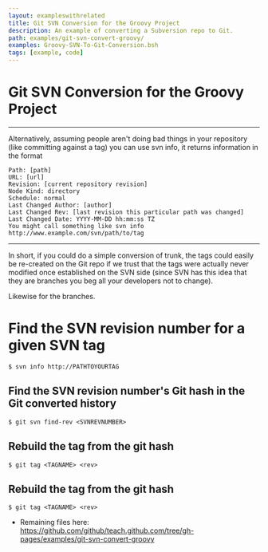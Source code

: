 ```yaml
---
layout: exampleswithrelated
title: Git SVN Conversion for the Groovy Project
description: An example of converting a Subversion repo to Git.
path: examples/git-svn-convert-groovy/
examples: Groovy-SVN-To-Git-Conversion.bsh
tags: [example, code]
---
```


# Git SVN Conversion for the Groovy Project

________
Alternatively, assuming people aren't doing bad things in your repository (like committing against a tag) you can use svn info, it returns information in the format

    Path: [path]
    URL: [url]
    Revision: [current repository revision]
    Node Kind: directory
    Schedule: normal
    Last Changed Author: [author]
    Last Changed Rev: [last revision this particular path was changed]
    Last Changed Date: YYYY-MM-DD hh:mm:ss TZ
    You might call something like svn info http://www.example.com/svn/path/to/tag

_________


In short, if you could do a simple conversion of trunk, the tags could easily be re-created on the Git repo if we trust that the tags were actually never modified once established on the SVN side (since SVN has this idea that they are branches you beg all your developers not to change).

Likewise for the branches.

# Find the SVN revision number for a given SVN tag
    $ svn info http://PATHTOYOURTAG

## Find the SVN revision number's Git hash in the Git converted history
    $ git svn find-rev <SVNREVNUMBER>

## Rebuild the tag from the git hash
    $ git tag <TAGNAME> <rev>

## Rebuild the tag from the git hash
    $ git tag <TAGNAME> <rev>

* Remaining files here: <https://github.com/github/teach.github.com/tree/gh-pages/examples/git-svn-convert-groovy>
